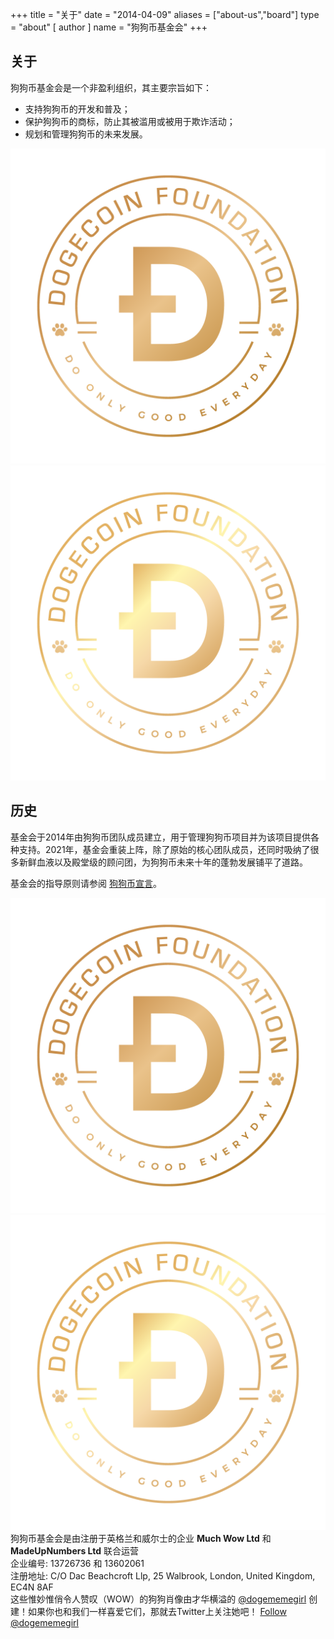+++
title = "关于"
date = "2014-04-09"
aliases = ["about-us","board"]
type = "about"
[ author ]
  name = "狗狗币基金会"
+++

<section class="presentation">
<div class="left">

<div class="title">

## 关于

  <div class="underline"></div>
</div>

<div class="description">
狗狗币基金会是一个非盈利组织，其主要宗旨如下：

- 支持狗狗币的开发和普及；
- 保护狗狗币的商标，防止其被滥用或被用于欺诈活动；
- 规划和管理狗狗币的未来发展。

</div>

<div class="mobile-logos">
<img class="dogegoin-light" src="/dogecoin-light.png" alt="Dogecoin logo">
<img class="dogegoin-dark" src="/dogecoin-dark.png" alt="Dogecoin logo">
</div>

<div class="title">

## 历史

<div class="underline"></div>
</div>

<div class="description">
基金会于2014年由狗狗币团队成员建立，用于管理狗狗币项目并为该项目提供各种支持。2021年，基金会重装上阵，除了原始的核心团队成员，还同时吸纳了很多新鲜血液以及殿堂级的顾问团，为狗狗币未来十年的蓬勃发展铺平了道路。

基金会的指导原则请参阅 [狗狗币宣言](/zh-cn/manifesto)。

</div>
</div>
<div class="right">
<img class="dogegoin-light" src="/dogecoin-light.png" alt="Dogecoin logo">
<img class="dogegoin-dark" src="/dogecoin-dark.png" alt="Dogecoin logo">
</div>
</section>

<div class="company">
狗狗币基金会是由注册于英格兰和威尔士的企业 <b>Much Wow Ltd</b> 和
<b>MadeUpNumbers Ltd</b> 联合运营<br/>
企业编号: 13726736 和 13602061<br/>
注册地址: C/O Dac Beachcroft Llp, 25 Walbrook, London, United Kingdom, EC4N 8AF
</div>

<div class="tweet">
这些惟妙惟俏令人赞叹（WOW）的狗狗肖像由才华横溢的
<a href="https://twitter.com/Dogememegirl">@dogememegirl</a>
创建！如果你也和我们一样喜爱它们，那就去Twitter上关注她吧！
<a href="https://twitter.com/dogememegirl?ref_src=twsrc%5Etfw" class="twitter-follow-button" data-show-screen-name="false" data-show-count="false">Follow @dogememegirl</a><script async src="https://platform.twitter.com/widgets.js" charset="utf-8"></script>
</div>
